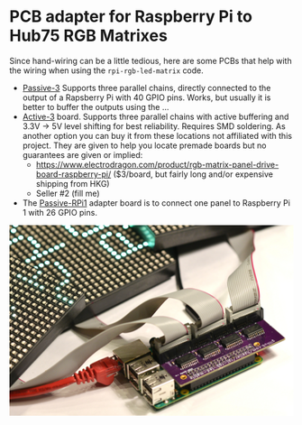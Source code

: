 PCB adapter for Raspberry Pi to Hub75 RGB Matrixes
==================================================

Since hand-wiring can be a little tedious, here are some PCBs that help
with the wiring when using the `rpi-rgb-led-matrix` code.

   * [Passive-3](./passive-3) Supports three parallel chains, directly connected
     to the output of a Rapsberry Pi with 40 GPIO pins. Works, but usually it is better to
     buffer the outputs using the ...
   * [Active-3](./active-3) board. Supports three parallel chains with active buffering
     and 3.3V -> 5V level shifting for best reliability. Requires SMD soldering.
     As another option you can buy it from these locations not affiliated with this project.
     They are given to help you locate premade boards but no guarantees are given or implied:
     * https://www.electrodragon.com/product/rgb-matrix-panel-drive-board-raspberry-pi/
       ($3/board, but fairly long and/or expensive shipping from HKG)
     * Seller #2 (fill me)
   * The [Passive-RPi1](./passive-rpi1) adapter board is to connect one panel to
     Raspberry Pi 1 with 26 GPIO pins.

![Three Panels connected][three-panels]

[three-panels]: ../img/three-parallel-panels-soic.jpg
